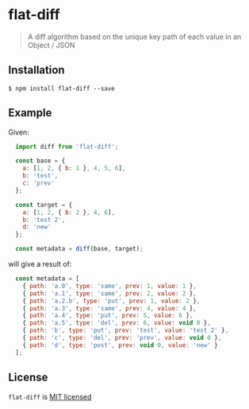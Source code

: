 # flat-diff

> A diff algorithm based on the unique key path of each value in an Object / JSON

## Installation

```
$ npm install flat-diff --save
```

## Example

Given:

```js
  import diff from 'flat-diff';

  const base = {
    a: [1, 2, { b: 1 }, 4, 5, 6],
    b: 'test',
    c: 'prev'
  };

  const target = {
    a: [1, 2, { b: 2 }, 4, 6],
    b: 'test 2',
    d: 'new'
  };

  const metadata = diff(base, target);
```

will give a result of:

```js
  const metadata = [
    { path: 'a.0', type: 'same', prev: 1, value: 1 },
    { path: 'a.1', type: 'same', prev: 2, value: 2 },
    { path: 'a.2.b', type: 'put', prev: 1, value: 2 },
    { path: 'a.3', type: 'same', prev: 4, value: 4 },
    { path: 'a.4', type: 'put', prev: 5, value: 6 },
    { path: 'a.5', type: 'del', prev: 6, value: void 0 },
    { path: 'b', type: 'put', prev: 'test', value: 'test 2' },
    { path: 'c', type: 'del', prev: 'prev', value: void 0 },
    { path: 'd', type: 'post', prev: void 0, value: 'new' }
  ];
```

## License

`flat-diff` is [MIT licensed](./LICENSE)
